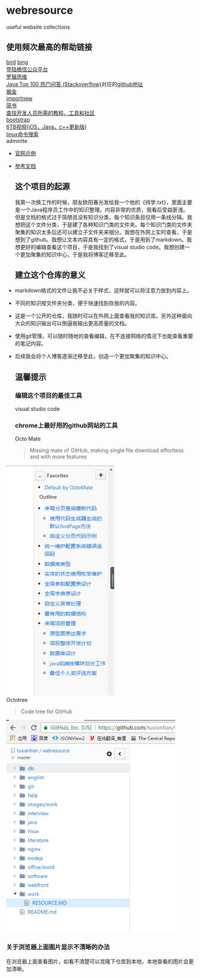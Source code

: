 # webresource

useful website collections

## 使用频次最高的帮助链接

[bird](http://bird.so/) [bing](http://cn.bing.com)  
[登陆微信公众平台](https://mp.weixin.qq.com/)  
[罗辑思维](http://www.ljsw.cc/)  
[Java Top 100 热门问答 \(Stackoverflow\)](https://juejin.im/entry/5937585d0ce46300574154cb)对应的[github地址](https://github.com/giantray/stackoverflow-java-top-qa)  
[掘金](https://juejin.im/timeline)  
[importnew](http://www.importnew.com/)  
[简书](http://www.jianshu.com/)  
[查找开发人员所需的教程、工具和社区](https://www.ibm.com/developerworks/cn/)  
[bootstrap](http://www.bootcss.com/)  
[6TB视频\(iOS，Java，c++更新版\)](http://mp.weixin.qq.com/s/9nH6ORoE07MYMDMaq_BUaw)  
[linux命令搜索](http://wangchujiang.com/linux-command/c/crontab.html)  
adminlte

* [官网示例](https://almsaeedstudio.com/themes/AdminLTE/documentation/index.html#)  
* [参考文档](http://11140372.blog.51cto.com/)  
  ## 这个项目的起源

  我第一次换工作的时候，朋友欧阳春光发给我一个他的《待学.txt》，里面主要是一个Java程序员工作中的知识整理。内容非常的优质，我看后受益匪浅。
  但是文档的格式过于简陋且没有知识分类，每个知识条目仅用一条线分隔。我想把这个文件分类，于是建了各种知识门类的文件夹。每个知识门类的文件夹
  聚集的知识太多后还可以建立子文件夹来细分。我想在外网上实时查看，于是想到了github。我想让文本内容具有一定的格式，于是用到了markdown。我
  想更好的编辑查看这个项目，于是我找到了visual studio code。我想创建一个更加聚集的知识中心，于是我将博客迁移至此。
  ## 建立这个仓库的意义
* markdown格式的文件让我不必关于样式，这样就可以将注意力放到内容上。
* 不同的知识按文件夹分类，便于快速找到存放的内容。
* 这是一个公开的仓库，我随时可以在外网上面查看我的知识库。另外这种面向大众的知识输出可以倒逼我输出更高质量的文档。
* 使用git管理，可以随时随地的查看编辑，在不连接网络的情况下也能查看重要的笔记内容。
* 后续我会将个人博客逐渐迁移至此，创造一个更加聚集的知识中心。
  ## 温馨提示

  ### 编辑这个项目的最佳工具

  visual studio code
  ### chrome上最好用的github网站的工具

  Octo Mate
  > Missing mate of GitHub, making single file download effortless and with more features

![](/images/octomate.png)  
Octotree

> Code tree for GitHub

![](/images/octotree.png)

### 关于浏览器上面图片显示不清晰的办法

在浏览器上面查看图片，如看不清楚可以克隆下仓库到本地，本地查看的图片会更加清晰。

